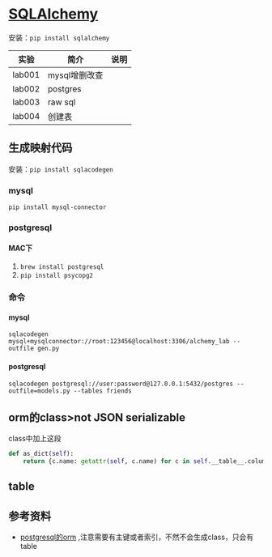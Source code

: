 # [SQLAlchemy](https://www.sqlalchemy.org/)
安装：`pip install sqlalchemy`

|实验|简介|说明|
|---|---|---|
|lab001|mysql增删改查| |
|lab002|postgres| |
|lab003|raw sql| |
|lab004|创建表| |


## 生成映射代码
安装：`pip install sqlacodegen`
### mysql
`pip install mysql-connector`
### postgresql
#### MAC下
 1. `brew install postgresql`
 2. `pip install psycopg2`

### 命令
#### mysql
`sqlacodegen mysql+mysqlconnector://root:123456@localhost:3306/alchemy_lab --outfile gen.py`
#### postgresql
`sqlacodegen postgresql://user:password@127.0.0.1:5432/postgres --outfile=models.py --tables friends`

## orm的class>not JSON serializable
class中加上这段
```python
def as_dict(self):
    return {c.name: getattr(self, c.name) for c in self.__table__.columns}
```

## table

## 参考资料
 - [postgresql的orm](https://www.jb51.net/article/214878.htm)   ,注意需要有主键或者索引，不然不会生成class，只会有table